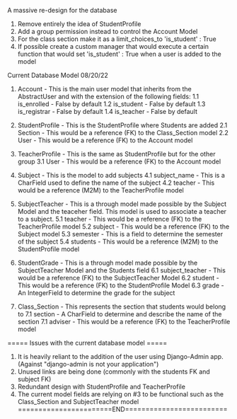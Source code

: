A massive re-design for the database 


1. Remove entirely the idea of StudentProfile
2. Add a group permission instead to control the Account Model 
3. For the class section make it as a limit_choices_to 'is_student' : True
4. If possible create a custom manager that would execute a certain function that would set 'is_student' : True when a user is added to the model


Current Database Model 08/20/22 

1. Account - This is the main user model that inherits from the AbstractUser and with the extension of the following fields:
    1.1 is_enrolled - False by default
    1.2 is_student - False by default
    1.3 is_registrar - False by default
    1.4 is_teacher - False by default

2. StudentProfile - This is the StudentProfile where Students are added
    2.1 Section - This would be a reference (FK) to the Class_Section model
    2.2 User - This would be a reference (FK) to the Account model 

3. TeacherProfile - This is the same as StudentProfile but for the other group
    3.1 User - This would be a reference (FK) to the Account model 

4. Subject - This is the model to add subjects
    4.1 subject_name - This is a CharField used to define the name of the subject
    4.2 teacher - This would be a reference (M2M) to the TeacherProfile model

5. SubjectTeacher - This is a through model made possible by the Subject Model and the teaceher field. This model is used to associate a teacher to a subject.
    5.1 teacher - This would be a reference (FK) to the TeacherProfile model
    5.2 subject - This would be a reference (FK) to the Subject model
    5.3 semester - This is a field to determine the semester of the subject
    5.4 students - This would be a reference (M2M) to the StudentProfile model

6. StudentGrade - This is a through model made possible by the SubjectTeacher Model and the Students field
    6.1 subject_teacher - This would be a reference (FK) to the SubjectTeacher Model
    6.2 student - This would be a reference (FK) to the StudentProfile Model
    6.3 grade - An IntegerField to determine the grade for the subject

7. Class_Section - This represents the section that students would belong to
    7.1  section - A CharField to determine and describe the name of the section
    7.1 adviser - This would be a reference (FK) to the TeacherProfile model


===== Issues with the current database model =====
 
1. It is heavily reliant to the addition of the user using Django-Admin app. (Against "django-admin is not your application")
2. Unused links are being done (commonly with the students FK and subject FK)
3. Redundant design with StudentProfile and TeacherProfile 
4. The current model fields are relying on #3 to be functional such as the Class_Section and SubjectTeacher model
=======================END=========================
